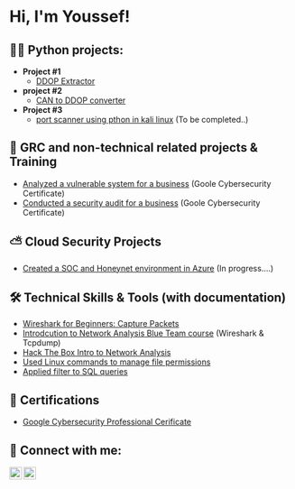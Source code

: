 <h1>Hi, I'm Youssef! <br/></h1>

<h2>👨‍💻 Python projects:</h2>

- <b>Project #1</b>
  - [DDOP Extractor](https://github.com/Stivan1999/python_project_1)
- <b>project #2</b>
  - [CAN to DDOP converter](https://github.com/Stivan1999/python_project_2) <b><i></b></i>
- <b>Project #3</b>
  - [port scanner using pthon in kali linux](https://github.com/Stivan1999/port-scanner) (To be completed..)

<h2>📗 GRC and non-technical related projects & Training </h2>

- [Analyzed a vulnerable system for a business](https://github.com/Stivan1999/vulnerability-assessment-) (Goole Cybersecurity Certificate)
- [Conducted a security audit for a business](https://github.com/Stivan1999/Conduct-a-security-audit) (Goole Cybersecurity Certificate)
  
<h2>⛅ Cloud Security Projects </h2>

- [Created a SOC and Honeynet environment in Azure](https://github.com/Stivan1999/Azure-SOC-Honeynet-environment-) (In progress....)


<h2>🛠 Technical Skills & Tools (with documentation)</h2>

  - [Wireshark for Beginners: Capture Packets](https://github.com/Stivan1999/wireshark-notes-and-guided-projects)
  - [Introdcution to Network Analysis Blue Team course](https://github.com/Stivan1999/Introduction-to-Network-Analysis-Blue-team-course-) (Wireshark & Tcpdump)
  - [Hack The Box Intro to Network Analysis](https://academy.hackthebox.com/achievement/1384557/81)
  - [Used Linux commands to manage file permissions](https://github.com/Stivan1999/File-permissions-in-Linux)
  - [Applied filter to SQL queries](https://github.com/Stivan1999/filters-and-SQL-queries)

<h2>📝 Certifications</h2>

- [Google Cybersecurity Professional Cerificate](https://www.credly.com/badges/8f760c7c-c99f-4700-b98d-d9d0e3ff1c27/public_url)


<h2> 🤳 Connect with me:</h2>

[<img align="left" alt="Youssef | LinkedIn" width="22px" src="https://cdn.jsdelivr.net/npm/simple-icons@v3/icons/linkedin.svg" />][linkedin]
[<img align="left" alt="Youssef | Instagram" width="22px" src="https://cdn.jsdelivr.net/npm/simple-icons@v3/icons/instagram.svg" />][instagram]

[instagram]: https://www.instagram.com/youssef_stivan/
[linkedin]: https://www.linkedin.com/in/youssef-stivan
